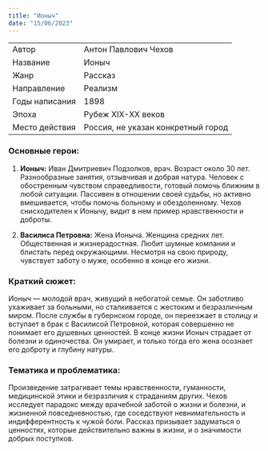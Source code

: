 ```yaml
---
title: "Ионыч"
date: "15/06/2023"
---
```


|                |                                    |
| -------------- | ---------------------------------- |
| Автор          | Антон Павлович Чехов               |
| Название       | Ионыч                              |
| Жанр           | Рассказ                            |
| Направление    | Реализм                            |
| Годы написания | 1898                               |
| Эпоха          | Рубеж XIX-XX веков                 |
| Место действия | Россия, не указан конкретный город |

### Основные герои:

1. **Ионыч:** Иван Дмитриевич Подзолков, врач. Возраст около 30 лет. Разнообразные занятия, отзывчивая и добрая натура. Человек с обостренным чувством справедливости, готовый помочь ближним в любой ситуации. Пассивен в отношении своей судьбы, но активно вмешивается, чтобы помочь больному и обездоленному. Чехов снисходителен к Ионычу, видит в нем пример нравственности и доброты.

2. **Василиса Петровна:** Жена Ионыча. Женщина средних лет. Общественная и жизнерадостная. Любит шумные компании и блистать перед окружающими. Несмотря на свою природу, чувствует заботу о муже, особенно в конце его жизни.

### Краткий сюжет:

Ионыч — молодой врач, живущий в небогатой семье. Он заботливо ухаживает за больными, но сталкивается с жестоким и безразличным миром. После службы в губернском городе, он переезжает в столицу и вступает в брак с Василисой Петровной, которая совершенно не понимает его душевных ценностей. В конце жизни Ионыч страдает от болезни и одиночества. Он умирает, и только тогда его жена осознает его доброту и глубину натуры.

### Тематика и проблематика:

Произведение затрагивает темы нравственности, гуманности, медицинской этики и безразличия к страданиям других. Чехов исследует парадокс между врачебной заботой о жизни и болезни, и жизненной повседневностью, где соседствуют невнимательность и индифферентность к чужой боли. Рассказ призывает задуматься о ценностях, которые действительно важны в жизни, и о значимости добрых поступков.
